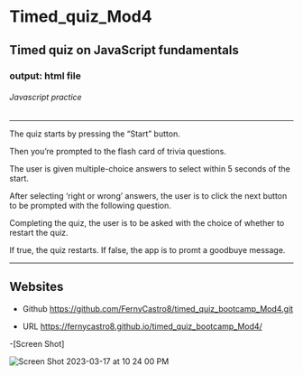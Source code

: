 # Timed_quiz_Mod4

## Timed quiz on JavaScript fundamentals
 
### output: html file

###### Javascript practice

---------------------------------------------------------------------

The quiz starts by pressing the “Start” button.

Then you’re prompted to the flash card of trivia questions.

The user is given multiple-choice answers to select within 5 seconds of the start.

After selecting ‘right or wrong’ answers, the user is to click the next button to be prompted with the following question.

Completing the quiz, the user is to be asked with the choice of whether to restart the quiz.

If true, the quiz restarts. If false, the app is to promt a goodbuye message.


---------------------------------------------------------------------

## Websites 

- Github
https://github.com/FernyCastro8/timed_quiz_bootcamp_Mod4.git

- URL
https://fernycastro8.github.io/timed_quiz_bootcamp_Mod4/


-[Screen Shot]

![Screen Shot 2023-03-17 at 10 24 00 PM](https://user-images.githubusercontent.com/124219457/226078567-0e4405ac-4df1-4b9f-b14c-3b787db53bf7.png)


